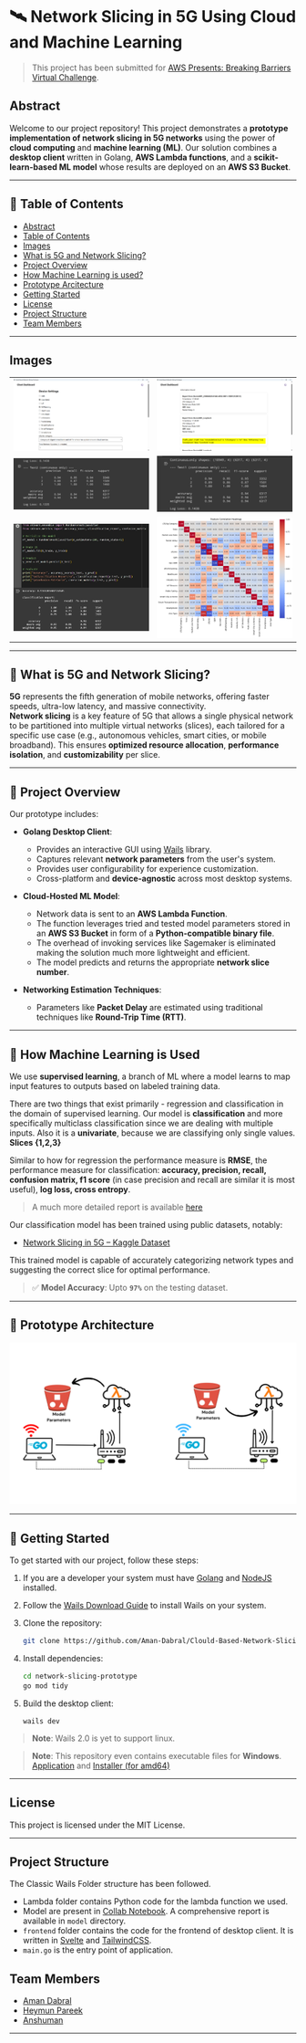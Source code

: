 # 🛰️ Network Slicing in 5G Using Cloud and Machine Learning

> This project has been submitted for [AWS Presents: Breaking Barriers Virtual Challenge](https://aws-breaking-barriers.devpost.com/).

## Abstract
Welcome to our project repository! This project demonstrates a **prototype implementation of network slicing in 5G networks** using the power of **cloud computing** and **machine learning (ML)**. Our solution combines a **desktop client** written in Golang, **AWS Lambda functions**, and a **scikit-learn-based ML model** whose results are deployed on an **AWS S3 Bucket**.

---
## 📖 Table of Contents
- [Abstract](#abstract)
- [Table of Contents](#table-of-contents)
- [Images](#images)
- [What is 5G and Network Slicing?](#-what-is-5g-and-network-slicing)
- [Project Overview](#-project-overview)
- [How Machine Learning is used?](#-how-machine-learning-is-used)
- [Prototype Arcitecture](#-prototype-architecture)
- [Getting Started](#-getting-started)
- [License](#license)
- [Project Structure](#project-structure)
- [Team Members](#team-members)
---
## Images
<table>
  <tr>
    <td><img alt="Desktop_Settings" src="./images/Desktop_Settings.png"></td>
    <td><img alt="Desktop_Information_Board" src="./images/Desktop_Information_Board.png"></td>
  </tr>
  <tr>
    <td><img alt="ML1" src="./images/3b635c52-27a1-4db2-bcf4-34841bc8539c.jpg"></td>
    <td><img alt="ML2" src="./images/a5f9d636-1f72-453a-a0ba-26da4d51dcb3.jpg"></td>
  </tr>
  <tr>
    <td><img alt="ML3" src="./images/875d6fae-1851-421c-992e-3b3c63167129.jpg"></td>
    <td><img alt="ML4" src="./images/Correlation_Matrix.png"></td>
  </tr>
</table>

---

## 📡 What is 5G and Network Slicing?

**5G** represents the fifth generation of mobile networks, offering faster speeds, ultra-low latency, and massive connectivity.  
**Network slicing** is a key feature of 5G that allows a single physical network to be partitioned into multiple virtual networks (slices), each tailored for a specific use case (e.g., autonomous vehicles, smart cities, or mobile broadband). This ensures **optimized resource allocation**, **performance isolation**, and **customizability** per slice.

---

## 🧠 Project Overview

Our prototype includes:

- **Golang Desktop Client**:  
  - Provides an interactive GUI using [Wails](https://wails.io/) library.
  - Captures relevant **network parameters** from the user's system.  
  - Provides user configurability for experience customization.  
  - Cross-platform and **device-agnostic** across most desktop systems.

- **Cloud-Hosted ML Model**:  
  - Network data is sent to an **AWS Lambda Function**.  
  - The function leverages tried and tested model parameters stored in an **AWS S3 Bucket** in form of a **Python-compatible binary file**.
  - The overhead of invoking services like Sagemaker is eliminated making the solution much more lightweight and efficient.
  - The model predicts and returns the appropriate **network slice number**.

- **Networking Estimation Techniques**:  
  - Parameters like **Packet Delay** are estimated using traditional techniques like **Round-Trip Time (RTT)**.

---

## 🤖 How Machine Learning is Used

We use **supervised learning**, a branch of ML where a model learns to map input features to outputs based on labeled training data. 

There are two things that exist primarily - regression and classification in the domain of supervised learning. Our model is **classification** and more specifically multiclass classification since we are dealing with multiple inputs. Also it is a **univariate**, because we are classifying only single values. **Slices {1,2,3}**

Similar to how for regression the performance measure is **RMSE**, the performance measure for classification: **accuracy, precision, recall, confusion matrix, f1 score** (in case precision and recall are similar it is most useful), **log loss, cross entropy**.

>A much more detailed report is available [here](./model/README.md)

Our classification model has been trained using public datasets, notably:
- [Network Slicing in 5G – Kaggle Dataset](https://www.kaggle.com/datasets/amohankumar/network-slicing-in-5g)

This trained model is capable of accurately categorizing network types and suggesting the correct slice for optimal performance.

> ✅ **Model Accuracy**: Upto **`97%`** on the testing dataset.

---

## 🧪 Prototype Architecture

![Project-Architecture](./images/AWS%20Project%20Flowchart.png)

---

## 🚀 Getting Started

To get started with our project, follow these steps:

1. If you are a developer your system must have [Golang](https://golang.org/doc/install) and [NodeJS](https://nodejs.org/en/download) installed.

2. Follow the [Wails Download Guide](https://wails.io/docs/2.0.0/getting-started/installation) to install Wails on your system.

3. Clone the repository:
   ```bash
   git clone https://github.com/Aman-Dabral/Clould-Based-Network-Slicing-Prototype.git
   ```

4. Install dependencies:
   ```bash
   cd network-slicing-prototype
   go mod tidy
   ```

5. Build the desktop client:
    ```
    wails dev
    ```
> **Note**: Wails 2.0 is yet to support linux.  

> **Note**: This repository even contains executable files for **Windows**. [Application](./build/bin/Clould-Based-Network-Slicing-Prototype.exe) and [Installer (for amd64)](./build/bin/Clould-Based-Network-Slicing-Prototype-amd64-installer.exe)
---

## License
This project is licensed under the MIT License.

---
## Project Structure
The Classic Wails Folder structure has been followed.
 - Lambda folder contains Python code for the lambda function we used.
 - Model are present in [Collab Notebook](). A comprehensive report is available in `model` directory. 
 - `frontend` folder contains the code for the frontend of desktop client. It is written in [Svelte](https://svelte.dev/) and [TailwindCSS](https://tailwindcss.com/).
 - `main.go` is the entry point of application.

## Team Members

- [Aman Dabral](https://github.com/Aman-Dabral)
- [Heymun Pareek](https://github.com/PareekHeymun)
- [Anshuman](https://github.com/Anshuman2040)

---